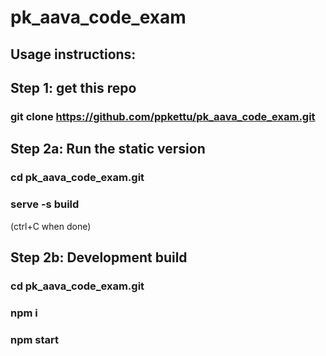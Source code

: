 # pk_aava_code_exam

## Usage instructions:

## Step 1: get this repo

### git clone https://github.com/ppkettu/pk_aava_code_exam.git

## Step 2a: Run the static version

### cd pk_aava_code_exam.git
### serve -s build

(ctrl+C when done)

## Step 2b: Development build

### cd pk_aava_code_exam.git
### npm i
### npm start
